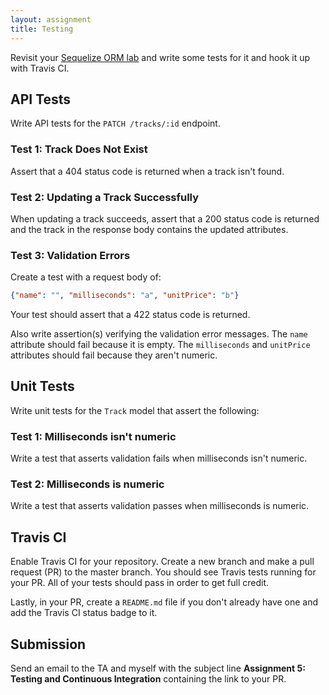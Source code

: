 ```yaml
---
layout: assignment
title: Testing
---
```


Revisit your [Sequelize ORM lab](/teaching/2019/labs/sequelize-orm) and write some tests for it and hook it up with Travis CI.

## API Tests

Write API tests for the `PATCH /tracks/:id` endpoint.

### Test 1: Track Does Not Exist

Assert that a 404 status code is returned when a track isn't found.

### Test 2: Updating a Track Successfully

When updating a track succeeds, assert that a 200 status code is returned and the track in the response body contains the updated attributes.

### Test 3: Validation Errors

Create a test with a request body of:

```json
{"name": "", "milliseconds": "a", "unitPrice": "b"}
```

Your test should assert that a 422 status code is returned.

Also write assertion(s) verifying the validation error messages. The `name` attribute should fail because it is empty. The `milliseconds` and `unitPrice` attributes should fail because they aren't numeric.

## Unit Tests

Write unit tests for the `Track` model that assert the following:

### Test 1: Milliseconds isn't numeric

Write a test that asserts validation fails when milliseconds isn't numeric.

### Test 2: Milliseconds is numeric

Write a test that asserts validation passes when milliseconds is numeric.

## Travis CI

Enable Travis CI for your repository. Create a new branch and make a pull request (PR) to the master branch. You should see Travis tests running for your PR. All of your tests should pass in order to get full credit.

Lastly, in your PR, create a `README.md` file if you don't already have one and add the Travis CI status badge to it.

## Submission

Send an email to the TA and myself with the subject line __Assignment 5: Testing and Continuous Integration__ containing the link to your PR.
